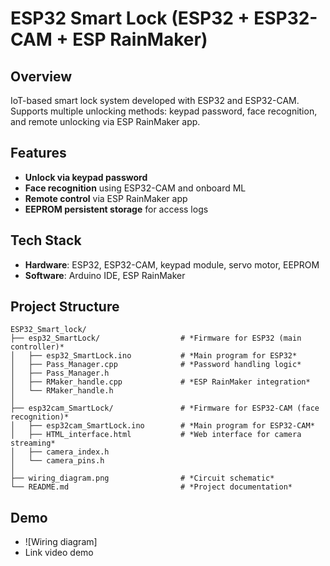 
#  ESP32 Smart Lock (ESP32 + ESP32-CAM + ESP RainMaker)

##  Overview
IoT-based smart lock system developed with ESP32 and ESP32-CAM.  
Supports multiple unlocking methods: keypad password, face recognition, and remote unlocking via ESP RainMaker app.

##  Features
- **Unlock via keypad password**
- **Face recognition** using ESP32-CAM and onboard ML
- **Remote control** via ESP RainMaker app
- **EEPROM persistent storage** for access logs

##  Tech Stack
- **Hardware**: ESP32, ESP32-CAM, keypad module, servo motor, EEPROM
- **Software**: Arduino IDE, ESP RainMaker

##  Project Structure
```
ESP32_Smart_lock/
├── esp32_SmartLock/                  # *Firmware for ESP32 (main controller)*
│   ├── esp32_SmartLock.ino           # *Main program for ESP32*
│   ├── Pass_Manager.cpp              # *Password handling logic*
│   ├── Pass_Manager.h
│   ├── RMaker_handle.cpp             # *ESP RainMaker integration*
│   └── RMaker_handle.h
│
├── esp32cam_SmartLock/               # *Firmware for ESP32-CAM (face recognition)*
│   ├── esp32cam_SmartLock.ino        # *Main program for ESP32-CAM*
│   ├── HTML_interface.html           # *Web interface for camera streaming*
│   ├── camera_index.h
│   └── camera_pins.h
│
├── wiring_diagram.png                # *Circuit schematic*                    
└── README.md                         # *Project documentation*
```

## Demo 
- ![Wiring diagram]
- Link video demo
